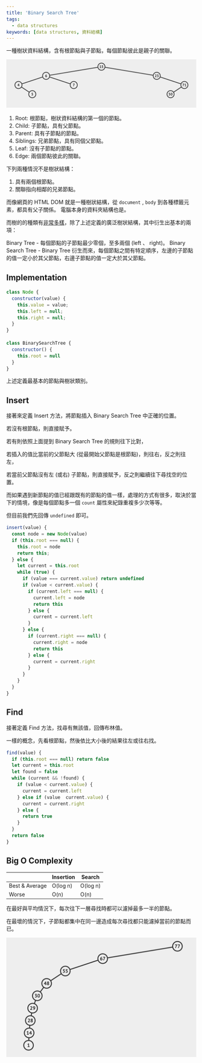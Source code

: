 ```yaml
---
title: 'Binary Search Tree'
tags:
  - data structures
keywords: [data structures, 資料結構]
---
```


一種樹狀資料結構，含有根節點與子節點，每個節點彼此是親子的關聯。

![binary-search-tree](./binary-search-tree.png)

1. Root: 根節點，樹狀資料結構的第一個的節點。
2. Child: 子節點，具有父節點。
3. Parent: 具有子節點的節點。
4. Siblings: 兄弟節點，具有同個父節點。
5. Leaf: 沒有子節點的節點。
6. Edge: 兩個節點彼此的關聯。

下列兩種情況不是樹狀結構：

1. 具有兩個根節點。
2. 關聯指向相鄰的兄弟節點。

而像網頁的 HTML DOM 就是一種樹狀結構，從 `document` , `body` 到各種標籤元素，都具有父子關係。
電腦本身的資料夾結構也是。

而樹的的種類有[非常多樣](https://en.wikipedia.org/wiki/List_of_data_structures#Trees)，除了上述定義的廣泛樹狀結構，其中衍生出基本的兩項：

Binary Tree - 每個節點的子節點最少零個，至多兩個 (left 、 right)。
Binary Search Tree - Binary Tree 衍生而來，每個節點之間有特定順序，左邊的子節點的值一定小於其父節點，右邊子節點的值一定大於其父節點。

## Implementation

```js
class Node {
  constructor(value) {
    this.value = value;
    this.left = null;
    this.right = null;
  }
}

class BinarySearchTree {
  constructor() {
    this.root = null
  }
}
```

上述定義最基本的節點與樹狀類別。

## Insert

接著來定義 Insert 方法，將節點插入 Binary Search Tree 中正確的位置。

若沒有根節點，則直接賦予。

若有則依照上面提到 Binary Search Tree 的規則往下比對，

若插入的值比當前的父節點大 (從最開始父節點是根節點)，則往右，反之則往左，

若當前父節點沒有左 (或右) 子節點，則直接賦予，反之則繼續往下尋找空的位置。

而如果遇到新節點的值已經跟既有的節點的值一樣，處理的方式有很多，取決於當下的情境，像是每個節點多一個 `count` 屬性來紀錄重複多少次等等。

但目前我們先回傳 `undefined` 即可。

```js
insert(value) {
  const node = new Node(value)
  if (this.root === null) {
    this.root = node
    return this;
  } else {
    let current = this.root
    while (true) {
      if (value === current.value) return undefined
      if (value < current.value) {
        if (current.left === null) {
          current.left = node
          return this
        } else {
          current = current.left
        }
      } else {
        if (current.right === null) {
          current.right = node
          return this
        } else {
          current = current.right
        }
      }
    }
  }
}
```

## Find

接著定義 Find 方法，找尋有無該值，回傳布林值。

一樣的概念，先看根節點，然後依比大小後的結果往左或往右找。

```js
find(value) {
  if (this.root === null) return false
  let current = this.root
  let found = false
  while (current && !found) {
    if (value < current.value) {
      current = current.left
    } else if (value  current.value) {
      current = current.right
    } else {
      return true
    }
  }
  return false
}
```

## Big O Complexity

|  | Insertion | Search |
|---|---|---|
| Best & Average | O(log n) | O(log n) |
| Worse | O(n) | O(n) |

在最好與平均情況下，每次往下一層尋找時都可以濾掉最多一半的節點。

在最壞的情況下，子節點都集中在同一邊造成每次尋找都只能濾掉當前的節點而已。

![binary-search-tree-worse-case](./binary-search-tree-worse-case.png)
